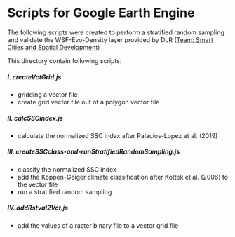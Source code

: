 # Scripts for Google Earth Engine

The following scripts were created to perform a stratified random sampling and validate the WSF-Evo-Density layer provided by DLR ([Team: Smart Cities and Spatial Development](https://www.dlr.de/eoc/en/desktopdefault.aspx/tabid-11925/20985_read-48802/))


This directory contain following scripts:
  
  ##### I. createVctGrid.js
   * gridding a vector file
   * create grid vector file out of a polygon vector file
  
  ##### II. calcSSCindex.js
   * calculate the normalized SSC index after Palacios-Lopez et al. (2019)
    
  ##### III. createSSCclass-and-runStratifiedRandomSampling.js
   * classify the normalized SSC index
   * add the Köppen-Geiger climate classification after Kottek et al. (2006) to the vector file
   * run a stratified random sampling
    
  ##### IV. addRstval2Vct.js
   * add the values of a raster binary file to a vector grid file
  
  
 
